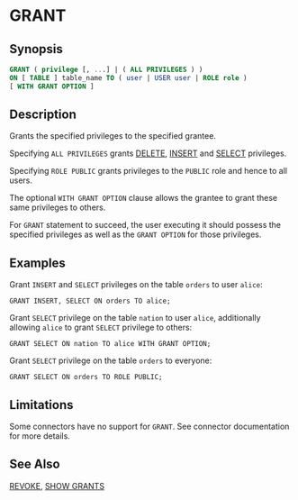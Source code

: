 
GRANT
=====

Synopsis
--------

``` sql
GRANT ( privilege [, ...] | ( ALL PRIVILEGES ) )
ON [ TABLE ] table_name TO ( user | USER user | ROLE role )
[ WITH GRANT OPTION ]
```

Description
-----------

Grants the specified privileges to the specified grantee.

Specifying `ALL PRIVILEGES` grants [DELETE](./delete.md), [INSERT](./insert.md) and [SELECT](./select.md) privileges.

Specifying `ROLE PUBLIC` grants privileges to the `PUBLIC` role and hence to all users.

The optional `WITH GRANT OPTION` clause allows the grantee to grant these same privileges to others.

For `GRANT` statement to succeed, the user executing it should possess the specified privileges as well as the `GRANT OPTION` for those privileges.

Examples
--------

Grant `INSERT` and `SELECT` privileges on the table `orders` to user
`alice`:

    GRANT INSERT, SELECT ON orders TO alice;

Grant `SELECT` privilege on the table `nation` to user `alice`, additionally allowing `alice` to grant `SELECT` privilege to others:

    GRANT SELECT ON nation TO alice WITH GRANT OPTION;

Grant `SELECT` privilege on the table `orders` to everyone:

    GRANT SELECT ON orders TO ROLE PUBLIC;

Limitations
-----------

Some connectors have no support for `GRANT`. See connector documentation for more details.

See Also
--------

[REVOKE](./revoke.md), [SHOW GRANTS](./show-grants.md)